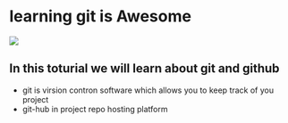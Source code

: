 # learning git is Awesome

<img  src="./assets/git.png" >

## In this toturial we will learn about git and github 

- git is virsion contron software which allows you to keep track of you project
- git-hub in project repo hosting platform

